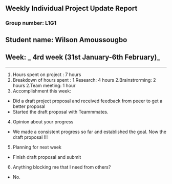 ## Weekly Individual Project Update Report
### Group number: L1G1

## Student name: Wilson Amoussougbo
## Week: _ 4rd week (31st January-6th February)_
___
1. Hours spent on project : 7 hours
2. Breakdown of hours spent :
   1.Research: 4 hours
   2.Brainstrorming: 2 hours
   2.Team meeting: 1 hour
3. Accomplishment this week:
  - Did a draft project proposal and received feedback from peeer to get a better proposal
  - Started the draft proposal with Teammmates.
4. Opinion about your progress
  - We made a consistent progress so far and established the goal. Now the draft proposal !!!
5. Planning for next week
  - Finish draft proposal and submit
6. Anything blocking me that I need from others? 
  - No.

